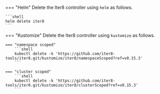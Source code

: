 === "Helm"
    Delete the Iter8 controller using `helm` as follows.

    ```shell
    helm delete iter8
    ```
    
=== "Kustomize"
    Delete the Iter8 controller using `kustomize` as follows.

    === "namespace scoped"
        ```shell
        kubectl delete -k 'https://github.com/iter8-tools/iter8.git/kustomize/iter8/namespaceScoped?ref=v0.15.3'
        ```

    === "cluster scoped"
        ```shell
        kubectl delete -k 'https://github.com/iter8-tools/iter8.git/kustomize/iter8/clusterScoped?ref=v0.15.3'
        ```
